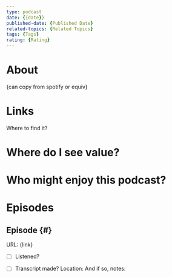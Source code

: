 ```yaml
---
type: podcast
date: {{date}}
published-date: {Published Date}
related-topics: {Related Topics}
tags: {Tags}
rating: {Rating}
---
```


# About

{can copy from spotify or equiv}

# Links

Where to find it?



# Where do I see value?


# Who might enjoy this podcast?


# Episodes

## Episode {#}

URL: {link}
- [ ] Listened?
- [ ] Transcript made?   Location:    And if so, notes:










